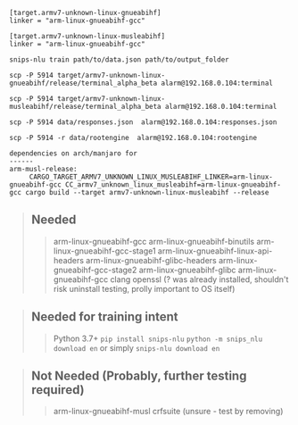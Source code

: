 ```
[target.armv7-unknown-linux-gnueabihf]
linker = "arm-linux-gnueabihf-gcc"
```
```
[target.armv7-unknown-linux-musleabihf]
linker = "arm-linux-gnueabihf-gcc"
```
```
snips-nlu train path/to/data.json path/to/output_folder
```
```
scp -P 5914 target/armv7-unknown-linux-gnueabihf/release/terminal_alpha_beta alarm@192.168.0.104:terminal
```
```
scp -P 5914 target/armv7-unknown-linux-musleabihf/release/terminal_alpha_beta alarm@192.168.0.104:terminal
```
```
scp -P 5914 data/responses.json  alarm@192.168.0.104:responses.json
```
```
scp -P 5914 -r data/rootengine  alarm@192.168.0.104:rootengine
```

```
dependencies on arch/manjaro for
------
arm-musl-release:
	 CARGO_TARGET_ARMV7_UNKNOWN_LINUX_MUSLEABIHF_LINKER=arm-linux-gnueabihf-gcc CC_armv7_unknown_linux_musleabihf=arm-linux-gnueabihf-gcc cargo build --target armv7-unknown-linux-musleabihf --release
```

> Needed
> ------
> > arm-linux-gnueabihf-gcc
> >		arm-linux-gnueabihf-binutils
> >		arm-linux-gnueabihf-gcc-stage1
> >		arm-linux-gnueabihf-linux-api-headers
> >		arm-linux-gnueabihf-glibc-headers
> >		arm-linux-gnueabihf-gcc-stage2
> >		arm-linux-gnueabihf-glibc
> >		arm-linux-gnueabihf-gcc
> > clang
> > openssl (? was already installed, shouldn't risk uninstall testing, prolly important to OS itself)


> Needed for training intent
> ------
> > Python 3.7+
> > `pip install snips-nlu`
> > `python -m snips_nlu download en` or simply `snips-nlu download en`


> Not Needed (Probably, further testing required)
> ------
> > arm-linux-gnueabihf-musl
> > crfsuite (unsure - test by removing)